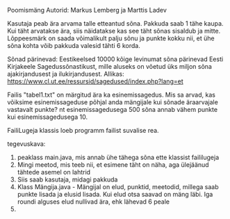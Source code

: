 Poomismäng
Autorid: Markus Lemberg ja Marttis Ladev

Kasutaja peab ära arvama talle etteantud sõna. Pakkuda saab 1 tähe kaupa. 
Kui täht arvatakse ära, siis näidatakse kas see täht sõnas sisaldub ja mitte. 
Lõppeesmärk on saada võimalikult palju sõnu ja punkte kokku nii, et
ühe sõna kohta võib pakkuda valesid tähti 6 korda.


Sõnad pärinevad:
Eestikeelsed 10000 kõige levinumat sõna pärinevad Eesti Kirjakeele Sagedussõnastikust, 
mille aluseks on võetud üks miljon sõna ajakirjandusest ja ilukirjandusest.
Allikas: https://www.cl.ut.ee/ressursid/sagedused/index.php?lang=et 

Failis "tabel1.txt" on märgitud ära ka esinemissagedus. 
Mis sa arvad, kas võiksime esinemissageduse põhjal anda mängijale kui sõnade äraarvajale vastavalt punkte?
nt esinemissagedusega 500 sõna annab vähem punkte kui esinemissagedusega 10.


FailiLugeja klassis loeb programm failist suvalise rea.

tegevuskava:
1) peaklass main.java, mis annab ühe tähega sõna ette klassist faililugeja
2) Mingi meetod, mis teeb nii, et esimene täht on näha, aga ülejäänud tähtede asemel on lahtrid
3) Siis saab kasutaja, midagi pakkuda
4) Klass Mängija.java - Mängijal on elud, punktid, meetodid, millega saab punkte lisada ja elusid lisada. Kui elud otsa saavad on mäng läbi. Iga roundi alguses elud nullivad ära, ehk lähevad 6 peale
5) 
